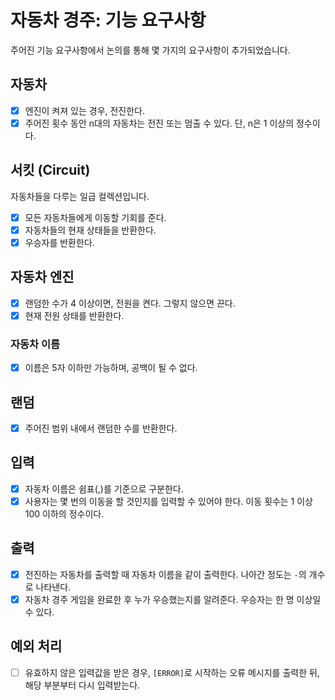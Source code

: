 # 자동차 경주: 기능 요구사항

주어진 기능 요구사항에서 논의를 통해 몇 가지의 요구사항이 추가되었습니다.

## 자동차

- [x] 엔진이 켜져 있는 경우, 전진한다.
- [x] 주어진 횟수 동안 n대의 자동차는 전진 또는 멈출 수 있다. 단, n은 1 이상의 정수이다.

## 서킷 (Circuit)
자동차들을 다루는 일급 컬렉션입니다.
- [x] 모든 자동차들에게 이동할 기회를 준다.
- [x] 자동차들의 현재 상태들을 반환한다.
- [x] 우승자를 반환한다.

## 자동차 엔진

- [x] 랜덤한 수가 4 이상이면, 전원을 켠다. 그렇지 않으면 끈다.
- [x] 현재 전원 상태를 반환한다.

### 자동차 이름

- [x] 이름은 5자 이하만 가능하며, 공백이 될 수 없다.

## 랜덤

- [x] 주어진 범위 내에서 랜덤한 수를 반환한다.

## 입력

- [x] 자동차 이름은 쉼표(,)를 기준으로 구분한다.
- [x] 사용자는 몇 번의 이동을 할 것인지를 입력할 수 있어야 한다. 이동 횟수는 1 이상 100 이하의 정수이다.

## 출력

- [x] 전진하는 자동차를 출력할 때 자동차 이름을 같이 출력한다. 나아간 정도는 `-`의 개수로 나타낸다.
- [x] 자동차 경주 게임을 완료한 후 누가 우승했는지를 알려준다. 우승자는 한 명 이상일 수 있다.

## 예외 처리

- [ ] 유효하지 않은 입력값을 받은 경우, `[ERROR]`로 시작하는 오류 메시지를 출력한 뒤, 해당 부분부터 다시 입력받는다.

